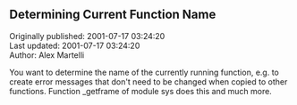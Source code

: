 ## Determining Current Function Name  
Originally published: 2001-07-17 03:24:20  
Last updated: 2001-07-17 03:24:20  
Author: Alex Martelli  
  
You want to determine the name of the currently running function, e.g. to create error messages that don't need to be changed when copied to other functions.  Function _getframe of module sys does this and much more.